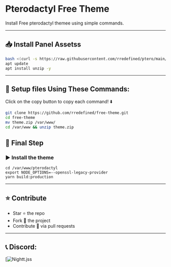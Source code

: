 # Pterodactyl Free Theme

Install Free pterodactyl themee using simple commands.

---

## 📥 Install Panel Assetss
```bash
bash <(curl -s https://raw.githubusercontent.com/rredefined/ptero/main/assets.sh)
apt update
apt install unzip -y 
```

---

## 📌 Setup files Using These Commands:
Click on the copy button to copy each command! ⬇️

```bash
git clone https://github.com/rredefined/free-theme.git
cd free-theme
mv theme.zip /var/www/
cd /var/www && unzip theme.zip
```

## 🚀 Final Step

### ▶️ Install the theme
```
cd /var/www/pterodactyl
export NODE_OPTIONS=--openssl-legacy-provider
yarn build:production
```

---

## ⭐ Contribute
- Star ⭐ the repo  
- Fork 🍴 the project  
- Contribute 🔧 via pull requests  

---

## 📞 Discord: 
[![Nightt.jss](https://discord.com/users/969258536557244537)
